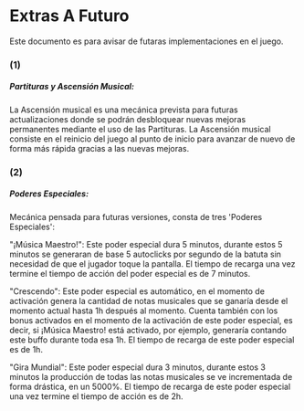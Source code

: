 # Extras A Futuro

Este documento es para avisar de futaras implementaciones en el juego.

### (1)
##### Partituras y Ascensión Musical:

La Ascensión musical es una mecánica prevista para futuras actualizaciones donde se podrán desbloquear nuevas mejoras permanentes mediante el uso de las Partituras. La Ascensión musical consiste en el reinicio del juego al punto de inicio para avanzar de nuevo de forma más rápida gracias a las nuevas mejoras.

### (2)
##### Poderes Especiales:

Mecánica pensada para futuras versiones, consta de tres 'Poderes Especiales':

"¡Música Maestro!": Este poder especial dura 5 minutos, durante estos 5 minutos se generaran de base 5 autoclicks por segundo de la batuta sin necesidad de que el jugador toque la pantalla. El tiempo de recarga una vez termine el tiempo de acción del poder especial es de 7 minutos.

"Crescendo": Este poder especial es automático, en el momento de activación genera la cantidad de notas musicales que se ganaría desde el momento actual hasta 1h después al momento. Cuenta también con los bonus activados en el momento de la activación de este poder especial, es decir, si ¡Música Maestro! está activado, por ejemplo, generaría contando este buffo durante toda esa 1h. El tiempo de recarga de este poder especial es de 1h.

"Gira Mundial": Este poder especial dura 3 minutos, durante estos 3 minutos la producción de todas las notas musicales se ve incrementada de forma drástica, en un 5000%. El tiempo de recarga de este poder especial una vez termine el tiempo de acción es de 2h.